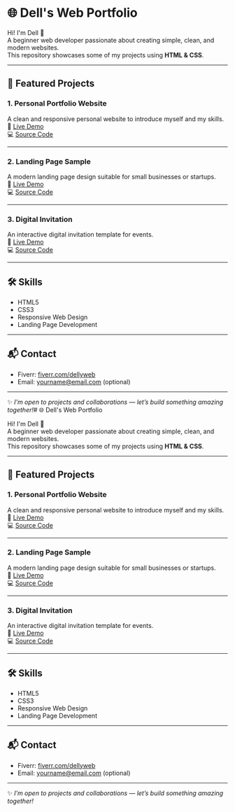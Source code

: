 # 🌐 Dell's Web Portfolio

Hi! I'm Dell 👋  
A beginner web developer passionate about creating simple, clean, and modern websites.  
This repository showcases some of my projects using **HTML & CSS**.

---

## 📁 Featured Projects

### 1. Personal Portfolio Website
A clean and responsive personal website to introduce myself and my skills.  
🔗 [Live Demo](https://dellyweb.github.io/portfolio)  
💻 [Source Code](./portfolio-site)

---

### 2. Landing Page Sample
A modern landing page design suitable for small businesses or startups.  
🔗 [Live Demo](https://dellyweb.github.io/landing-page-sample)  
💻 [Source Code](./landing-page-sample)

---

### 3. Digital Invitation
An interactive digital invitation template for events.  
🔗 [Live Demo](https://dellyweb.github.io/invitation-demo)  
💻 [Source Code](./invitation-demo)

---

## 🛠️ Skills
- HTML5  
- CSS3  
- Responsive Web Design  
- Landing Page Development  

---

## 📬 Contact
- Fiverr: [fiverr.com/dellyweb](https://fiverr.com/dellyweb)  
- Email: yourname@email.com (optional)  

---
✨ *I’m open to projects and collaborations — let’s build something amazing together!*# 🌐 Dell's Web Portfolio

Hi! I'm Dell 👋  
A beginner web developer passionate about creating simple, clean, and modern websites.  
This repository showcases some of my projects using **HTML & CSS**.

---

## 📁 Featured Projects

### 1. Personal Portfolio Website
A clean and responsive personal website to introduce myself and my skills.  
🔗 [Live Demo](https://dellyweb.github.io/portfolio)  
💻 [Source Code](./portfolio-site)

---

### 2. Landing Page Sample
A modern landing page design suitable for small businesses or startups.  
🔗 [Live Demo](https://dellyweb.github.io/landing-page-sample)  
💻 [Source Code](./landing-page-sample)

---

### 3. Digital Invitation
An interactive digital invitation template for events.  
🔗 [Live Demo](https://dellyweb.github.io/invitation-demo)  
💻 [Source Code](./invitation-demo)

---

## 🛠️ Skills
- HTML5  
- CSS3  
- Responsive Web Design  
- Landing Page Development  

---

## 📬 Contact
- Fiverr: [fiverr.com/dellyweb](https://fiverr.com/dellyweb)  
- Email: yourname@email.com (optional)  

---
✨ *I’m open to projects and collaborations — let’s build something amazing together!*
